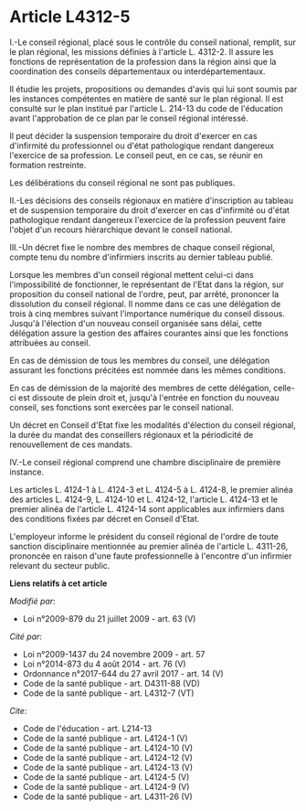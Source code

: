 # Article L4312-5

I.-Le conseil régional, placé sous le contrôle du conseil national, remplit, sur le plan régional, les missions définies à
l'article L. 4312-2. Il assure les fonctions de représentation de la profession dans la région ainsi que la coordination des
conseils départementaux ou interdépartementaux. 

Il étudie les projets, propositions ou demandes d'avis qui lui sont soumis par les instances compétentes en matière de santé
sur le plan régional. Il est consulté sur le plan institué par l'article L. 214-13 du code de l'éducation avant l'approbation
de ce plan par le conseil régional intéressé. 

Il peut décider la suspension temporaire du droit d'exercer en cas d'infirmité du professionnel ou d'état pathologique
rendant dangereux l'exercice de sa profession. Le conseil peut, en ce cas, se réunir en formation restreinte. 

Les délibérations du conseil régional ne sont pas publiques. 

II.-Les décisions des conseils régionaux en matière d'inscription au tableau et de suspension temporaire du droit d'exercer
en cas d'infirmité ou d'état pathologique rendant dangereux l'exercice de la profession peuvent faire l'objet d'un recours
hiérarchique devant le conseil national. 

III.-Un décret fixe le nombre des membres de chaque conseil régional, compte tenu du nombre d'infirmiers inscrits au dernier
tableau publié. 

Lorsque les membres d'un conseil régional mettent celui-ci dans l'impossibilité de fonctionner, le représentant de l'Etat
dans la région, sur proposition du conseil national de l'ordre, peut, par arrêté, prononcer la dissolution du conseil
régional. Il nomme dans ce cas une délégation de trois à cinq membres suivant l'importance numérique du conseil dissous.
Jusqu'à l'élection d'un nouveau conseil organisée sans délai, cette délégation assure la gestion des affaires courantes ainsi
que les fonctions attribuées au conseil. 

En cas de démission de tous les membres du conseil, une délégation assurant les fonctions précitées est nommée dans les mêmes
conditions. 

En cas de démission de la majorité des membres de cette délégation, celle-ci est dissoute de plein droit et, jusqu'à l'entrée
en fonction du nouveau conseil, ses fonctions sont exercées par le conseil national. 

Un décret en Conseil d'Etat fixe les modalités d'élection du conseil régional, la durée du mandat des conseillers régionaux
et la périodicité de renouvellement de ces mandats. 

IV.-Le conseil régional comprend une chambre disciplinaire de première instance. 

Les articles L. 4124-1 à L. 4124-3 et L. 4124-5 à L. 4124-8, le premier alinéa des articles L. 4124-9, L. 4124-10 et L.
4124-12, l'article L. 4124-13 et le premier alinéa de l'article L. 4124-14 sont applicables aux infirmiers dans des
conditions fixées par décret en Conseil d'Etat.

L'employeur informe le président du conseil régional de l'ordre de toute sanction disciplinaire mentionnée au premier alinéa
de l'article L. 4311-26, prononcée en raison d'une faute professionnelle à l'encontre d'un infirmier relevant du secteur
public.

**Liens relatifs à cet article**

_Modifié par_:

  - Loi n°2009-879 du 21 juillet 2009 - art. 63 (V)

_Cité par_:

  - Loi n°2009-1437 du 24 novembre 2009 - art. 57
  - Loi n°2014-873 du 4 août 2014 - art. 76 (V)
  - Ordonnance n°2017-644 du 27 avril 2017 - art. 14 (V)
  - Code de la santé publique - art. D4311-88 (VD)
  - Code de la santé publique - art. L4312-7 (VT)

_Cite_:

  - Code de l'éducation - art. L214-13
  - Code de la santé publique - art. L4124-1 (V)
  - Code de la santé publique - art. L4124-10 (V)
  - Code de la santé publique - art. L4124-12 (V)
  - Code de la santé publique - art. L4124-13 (V)
  - Code de la santé publique - art. L4124-5 (V)
  - Code de la santé publique - art. L4124-9 (V)
  - Code de la santé publique - art. L4311-26 (V)
